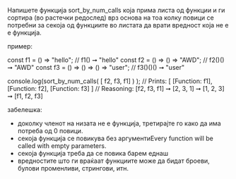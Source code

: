 Напишете функција sort_by_num_calls која прима листа од функции и ги сортира (во растечки редослед) врз основа на тоа колку повици се потребни за секоја од функциите во листата да врати вредност која не е е функција.

пример:

const f1 = () => "hello"; // f1() ➞ "hello"
const f2 = () => () => "AWD"; // f2()() ➞ "AWD"
const f3 = () => () => () => "user"; // f3()()() ➞ "user"

console.log(sort_by_num_calls( [ f2, f3, f1] ) );
// Prints: [ [Function: f1], [Function: f2], [Function: f3] ]
// Reasoning: [f2, f3, f1] ➞ [2, 3, 1] ➞ [1, 2, 3] ➞ [f1, f2, f3]

забелешка:

- доколку членот на низата не е функција, третирајте го како да има потреба од 0 повици.
- секоја функција се повикува без аргументиEvery function will be called with empty parameters.
- секоја функција треба да се повика барем еднаш
- вредностите што ги враќаат функциите може да бидат броеви, булови променливи, стрингови, итн.
